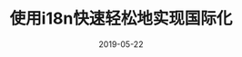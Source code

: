 ---
title: "使用i18n快速轻松地实现国际化"
tags: [lighthouse, pwa, wcag]
date: 2019-05-22
path: blog/zh/i18n
cover: ./preview.png
excerpt: 种以多种语言发布博客的有趣方式。
---